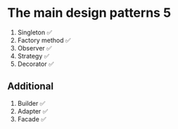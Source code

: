 # The main design patterns 5 

1. Singleton ✅
2. Factory method ✅ 
3. Observer ✅
4. Strategy ✅
5. Decorator ✅

  ## Additional

1. Builder ✅
2. Adapter ✅
3. Facade ✅